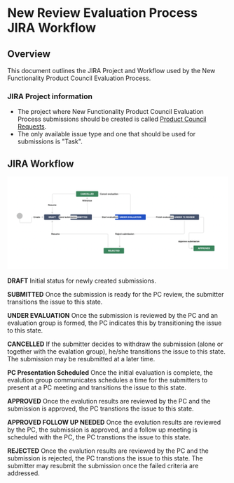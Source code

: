 # New Review Evaluation Process JIRA Workflow

## Overview
This document outlines the JIRA Project and Workflow used by the New Functionality Product Council Evaluation Process.

### JIRA Project information
* The project where New Functionality Product Council Evaluation Process submissions should be created is called [Product Council Requests](https://issues.folio.org/projects/PCR).
* The only available issue type and one that should be used for submissions is "Task".

## JIRA Workflow
![Product Council Requests Workflow](assets/workflow.png)

**DRAFT** Initial status for newly created submissions.

**SUBMITTED** Once the submission is ready for the PC review, the submitter transitions the issue to this state.

**UNDER EVALUATION** Once the submission is reviewed by the PC and an evaluation group is formed, the PC indicates this by transitioning the issue to this state.

**CANCELLED** If the submitter decides to withdraw the submission (alone or together with the evalation group), he/she transitions the issue to this state.
The submission may be resubmitted at a later time.

**PC Presentation Scheduled** Once the initial evaluation is complete, the evalution group communicates schedules a time for the submitters to present at a PC meeting and transitions the issue to this state.

**APPROVED** Once the evalution results are reviewed by the PC and the submission is approved, the PC transtions the issue to this state.

**APPROVED FOLLOW UP NEEDED** Once the evalution results are reviewed by the PC, the submission is approved, and a follow up meeting is scheduled with the PC, the PC transtions the issue to this state.

**REJECTED** Once the evalution results are reviewed by the PC and the submission is rejected, the PC transtions the issue to this state. The submitter may resubmit the submission once the failed criteria are addressed.
